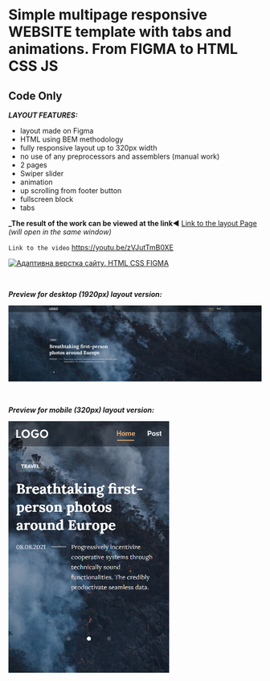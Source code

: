 # Simple multipage responsive WEBSITE template with tabs and animations. From FIGMA to HTML CSS JS<br>

## Code Only <br>

**_LAYOUT FEATURES:_**

- layout made on Figma
- HTML using BEM methodology
- fully responsive layout up to 320px width
- no use of any preprocessors and assemblers (manual work)
- 2 pages
- Swiper slider
- animation
- up scrolling from footer button
- fullscreen block
- tabs

**_The result of the work can be viewed at the link◀️**
[Link to the layout Page](https://pavlo-orhunov.github.io/Minimal-Blog/)
_(will open in the same window)_

`Link to the video`
https://youtu.be/zVJutTmB0XE

[![Адаптивна верстка сайту. HTML CSS FIGMA](https://img.youtube.com/vi/zVJutTmB0XE/hqdefault.jpg "Адаптивна верстка сайту з нуля. HTML CSS FIGMA")](https://youtu.be/zVJutTmB0XE)

<br>

**_Preview for desktop (1920px) layout version:_**

![Desktop version preview](https://github.com/Pavlo-Orhunov/Minimal-Blog/blob/master/img/desktop.jpg "Desktop version preview")

<br>

**_Preview for mobile (320px) layout version:_**

![Mobile version preview](https://github.com/Pavlo-Orhunov/Minimal-Blog/blob/master/img/mobile.jpg "Mobile version preview")
